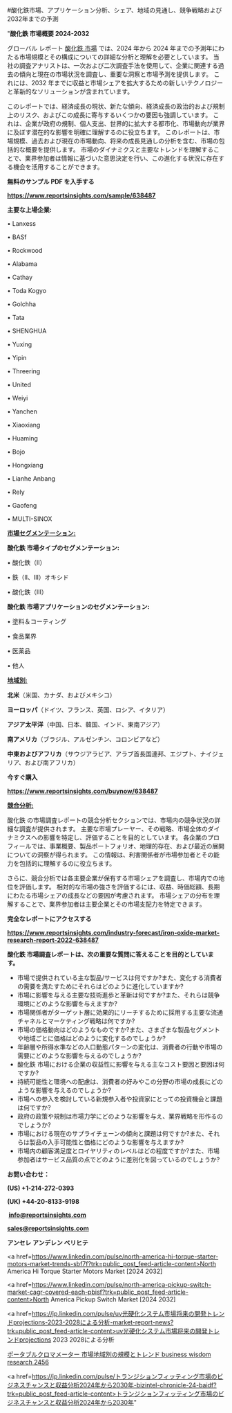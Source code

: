 #酸化鉄市場、アプリケーション分析、シェア、地域の見通し、競争戦略および2032年までの予測

"<strong>酸化鉄 市場概要 2024-2032</strong>

グローバル レポート <a href=https://www.reportsinsights.com/sample/638487>酸化鉄 市場</a> では、2024 年から 2024 年までの予測年にわたる市場規模とその構成についての詳細な分析と理解を必要としています。 当社の調査アナリストは、一次および二次調査手法を使用して、企業に関連する過去の傾向と現在の市場状況を調査し、重要な洞察と市場予測を提供します。 これには、2032 年までに収益と市場シェアを拡大​​するための新しいテクノロジーと革新的なソリューションが含まれています。

このレポートでは、経済成長の現状、新たな傾向、経済成長の政治的および規制上のリスク、およびこの成長に寄与するいくつかの要因も強調しています。 これは、企業が政府の規制、個人支出、世界的に拡大する都市化、市場動向が業界に及ぼす潜在的な影響を明確に理解するのに役立ちます。 このレポートは、市場規模、過去および現在の市場動向、将来の成長見通しの分析を含む、市場の包括的な概要を提供します。 市場のダイナミクスと主要なトレンドを理解することで、業界参加者は情報に基づいた意思決定を行い、この進化する状況に存在する機会を活用することができます。

<strong><b>無料のサンプル PDF を入手する</b></strong>

<a href=https://www.reportsinsights.com/sample/638487><strong><u>https://www.reportsinsights.com/sample/638487</u></strong></a>

<strong>主要な上場企業:</strong>

• Lanxess

• BASf

• Rockwood

• Alabama

• Cathay

• Toda Kogyo

• Golchha

• Tata

• SHENGHUA

• Yuxing

• Yipin

• Threering

• United

• Weiyi

• Yanchen

• Xiaoxiang

• Huaming

• Bojo

• Hongxiang

• Lianhe Anbang

• Rely

• Gaofeng

• MULTI-SINOX

<strong><u>市場セグメンテーション</u></strong><strong><u>:</u></strong>

<strong>酸化鉄 市場タイプのセグメンテーション:</strong>

• 酸化鉄（II）

• 鉄（II、III）オキシド

• 酸化鉄（III）

<strong>酸化鉄 市場アプリケーションのセグメンテーション:</strong>

• 塗料＆コーティング

• 食品業界

• 医薬品

• 他人

<strong><u>地域別</u></strong><strong><u>:</u></strong>

<strong>北米</strong>（米国、カナダ、およびメキシコ）

<strong>ヨーロッパ</strong>（ドイツ、フランス、英国、ロシア、イタリア）

<strong>アジア太平洋</strong>（中国、日本、韓国、インド、東南アジア）

<strong>南アメリカ</strong>（ブラジル、アルゼンチン、コロンビアなど）

<strong>中東およびアフリカ</strong>（サウジアラビア、アラブ首長国連邦、エジプト、ナイジェリア、および南アフリカ）

<strong>今すぐ購入</strong>

<a href=https://www.reportsinsights.com/buynow/638487><strong><u>https://www.reportsinsights.com/buynow/638487</u></strong></a>

<strong><u>競合分析:</u></strong>

酸化鉄 の市場調査レポートの競合分析セクションでは、市場内の競争状況の詳細な調査が提供されます。 主要な市場プレーヤー、その戦略、市場全体のダイナミクスへの影響を特定し、評価することを目的としています。 各企業のプロフィールでは、事業概要、製品ポートフォリオ、地理的存在、および最近の展開についての洞察が得られます。 この情報は、利害関係者が市場参加者とその能力を包括的に理解するのに役立ちます。

さらに、競合分析では各主要企業が保有する市場シェアを調査し、市場内での地位を評価します。 相対的な市場の強さを評価するには、収益、時価総額、長期にわたる市場シェアの成長などの要因が考慮されます。 市場シェアの分布を理解することで、業界参加者は主要企業とその市場支配力を特定できます。

<strong>完全なレポートにアクセスする</strong>

<a href=https://www.reportsinsights.com/industry-forecast/iron-oxide-market-research-report-2022-638487><strong><u><b>https://www.reportsinsights.com/industry-forecast/iron-oxide-market-research-report-2022-638487</b></u></strong></a>

<strong><b>酸化鉄 市場調査レポートは、次の重要な質問に答えることを目的としています。</b></strong>
<ul>
  <li>市場で提供されている主な製品/サービスは何ですか?また、変化する消費者の需要を満たすためにそれらはどのように進化していますか?</li>
  <li>市場に影響を与える主要な技術進歩と革新は何ですか?また、それらは競争環境にどのような影響を与えますか?</li>
  <li>市場関係者がターゲット層に効果的にリーチするために採用する主要な流通チャネルとマーケティング戦略は何ですか?</li>
  <li>市場の価格動向はどのようなものですか?また、さまざまな製品セグメントや地域ごとに価格はどのように変化するのでしょうか?</li>
  <li>年齢層や所得水準などの人口動態パターンの変化は、消費者の行動や市場の需要にどのような影響を与えるのでしょうか?</li>
  <li>酸化鉄 市場における企業の収益性に影響を与える主なコスト要因と要因は何ですか?</li>
  <li>持続可能性と環境への配慮は、消費者の好みやこの分野の市場の成長にどのような影響を与えるのでしょうか?</li>
  <li>市場への参入を検討している新規参入者や投資家にとっての投資機会と課題は何ですか?</li>
  <li>政府の政策や規制は市場力学にどのような影響を与え、業界戦略を形作るのでしょうか?</li>
  <li>市場における現在のサプライチェーンの傾向と課題は何ですか?また、それらは製品の入手可能性と価格にどのような影響を与えますか?</li>
  <li>市場内の顧客満足度とロイヤリティのレベルはどの程度ですか?また、市場参加者はサービス品質の点でどのように差別化を図っているのでしょうか?</li>
</ul>
<strong>お問い合わせ：</strong>

<strong>(US) +1-214-272-0393</strong>

<strong>(UK) +44-20-8133-9198</strong>

<strong> </strong><a href=info@reportsinsights.com><strong><u>info@reportsinsights.com</u></strong></a>

<a href=sales@reportsinsights.com><strong><u>sales@reportsinsights.com</u></strong></a>

<strong>アンセレ アンデレン ベリヒテ</strong>

<a href=https://www.linkedin.com/pulse/north-america-hi-torque-starter-motors-market-trends-sbf7f?trk=public_post_feed-article-content>North America Hi Torque Starter Motors Market [2024 2032]</a>

<a href=https://www.linkedin.com/pulse/north-america-pickup-switch-market-cagr-covered-each-pbisf?trk=public_post_feed-article-content>North America Pickup Switch Market [2024 2032]</a>

<a href=https://jp.linkedin.com/pulse/uv光硬化システム市場将来の開発トレンドprojections-2023-2028による分析-market-report-news?trk=public_post_feed-article-content>uv光硬化システム市場将来の開発トレンドprojections 2023 2028による分析</a>

<a href=https://www.linkedin.com/pulse/ポータブルクロマメーター-市場地域別の規模とトレンド-business-wisdom-research-2456/>ポータブルクロマメーター 市場地域別の規模とトレンド business wisdom research 2456</a>

<a href=https://jp.linkedin.com/pulse/トランジションフィッティング市場のビジネスチャンスと収益分析2024年から2030年-bizintel-chronicle-24-baidf?trk=public_post_feed-article-content>トランジションフィッティング市場のビジネスチャンスと収益分析2024年から2030年</a>"
